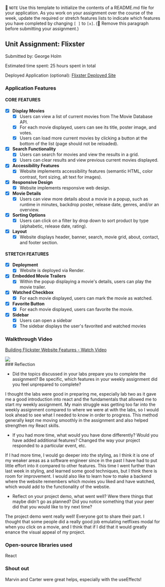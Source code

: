 📝 `NOTE` Use this template to initialize the contents of a README.md file for your application. As you work on your assignment over the course of the week, update the required or stretch features lists to indicate which features you have completed by changing `[ ]` to `[x]`. (🚫 Remove this paragraph before submitting your assignment.)

## Unit Assignment: Flixster

Submitted by: George Holm

Estimated time spent: 25 hours spent in total

Deployed Application (optional): [Flixster Deployed Site](https://flixter.onrender.com/)

### Application Features

#### CORE FEATURES


- [x] **Display Movies**
  - [x] Users can view a list of current movies from The Movie Database API.
  - [x] For each movie displayed, users can see its title, poster image, and votes.
  - [x] Users can load more current movies by clicking a button at the bottom of the list (page should not be reloaded).
- [x] **Search Functionality**
  - [x] Users can search for movies and view the results in a grid.
  - [x] Users can clear results and view previous current movies displayed.
- [x] **Accessibility Features**
  - [x] Website implements accessibility features (semantic HTML, color contrast, font sizing, alt text for images).
- [x] **Responsive Design**
  - [x] Website implements responsive web design.
- [x] **Movie Details**
  - [x] Users can view more details about a movie in a popup, such as runtime in minutes, backdrop poster, release date, genres, and/or an overview.
- [x] **Sorting Options**
  - [x] Users can click on a filter by drop down to sort product by type (alphabetic, release date, rating).
- [x] **Layout**
  - [x] Website displays header, banner, search, movie grid, about, contact, and footer section.

#### STRETCH FEATURES

- [x] **Deployment**
  - [x] Website is deployed via Render.
- [x] **Embedded Movie Trailers**
  - [x] Within the popup displaying a movie's details, users can play the movie trailer.
- [x] **Watched Checkbox**
  - [x] For each movie displayed, users can mark the movie as watched.
- [x] **Favorite Button**
  - [x] For each movie displayed, users can favorite the movie.
- [x] **Sidebar**
  - [x] Users can open a sidebar
  - [x] The sidebar displays the user's favorited and watched movies

### Walkthrough Video


<div>
    <a href="https://www.loom.com/share/917686f84b26404c822516adfa84264d">
      <p>Building Flickster Website Features - Watch Video</p>
    </a>
    <a href="https://www.loom.com/share/917686f84b26404c822516adfa84264d">
      <img style="max-width:300px;" src="https://cdn.loom.com/sessions/thumbnails/917686f84b26404c822516adfa84264d-with-play.gif">
    </a>
  </div>
### Reflection

* Did the topics discussed in your labs prepare you to complete the assignment? Be specific, which features in your weekly assignment did you feel unprepared to complete?

I thought the labs were good in preparing me, especially lab two as it gave me a good introduction into react and the fundamentals that allowed me to start my weekly assignment. My main struggle was getting too far into the weekly assignment compared to where we were at with the labs, so I would look ahead to see what I needed to know in order to progress. This method generally kept me moving smoothly in the assignment and also helped strengthen my React skills.

* If you had more time, what would you have done differently? Would you have added additional features? Changed the way your project responded to a particular event, etc.

If I had more time, I would go deeper into the styling, as I think it is one of my weaker areas as a software engineer since in the past I have had to put little effort into it compared to other features. This time I went further than last week in styling, and learned some good techniques, but I think there is room for improvement. I would also like to learn how to make a backend where the website remembers which movies you liked and have watched, which would add to the functionality of the webstie.
  

* Reflect on your project demo, what went well? Were there things that maybe didn't go as planned? Did you notice something that your peer did that you would like to try next time?

The project demo went really well! Everyone got to share their part. I thought that some people did a really good job emulating netflixes modal for when you click on a movie, and I think that if I did that it would greatly enance the visual appeal of my project.

### Open-source libraries used

React

### Shout out

Marvin and Carter were great helps, especially with the useEffects!